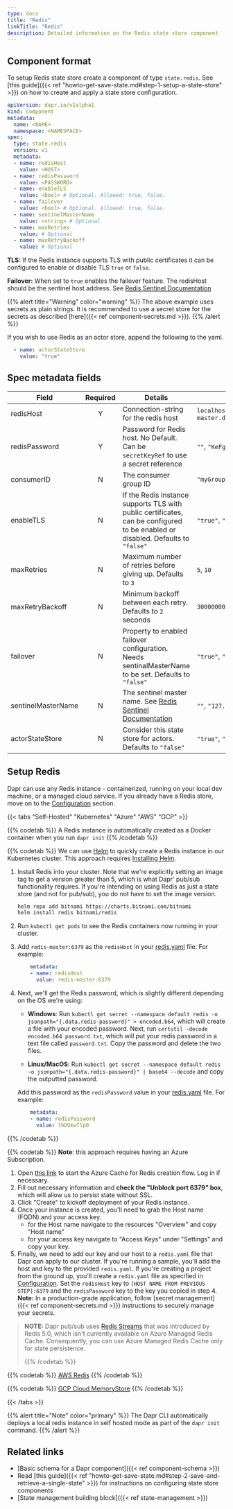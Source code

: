 ```yaml
---
type: docs
title: "Redis"
linkTitle: "Redis"
description: Detailed information on the Redis state store component
---
```


## Component format

To setup Redis state store create a component of type `state.redis`. See [this guide]({{< ref "howto-get-save-state.md#step-1-setup-a-state-store" >}}) on how to create and apply a state store configuration.

```yaml
apiVersion: dapr.io/v1alpha1
kind: Component
metadata:
  name: <NAME>
  namespace: <NAMESPACE>
spec:
  type: state.redis
  version: v1
  metadata:
  - name: redisHost
    value: <HOST>
  - name: redisPassword
    value: <PASSWORD>
  - name: enableTLS
    value: <bool> # Optional. Allowed: true, false.
  - name: failover
    value: <bool> # Optional. Allowed: true, false.
  - name: sentinelMasterName
    value: <string> # Optional
  - name: maxRetries
    value: # Optional
  - name: maxRetryBackoff
    value: # Optional
```
**TLS:** If the Redis instance supports TLS with public certificates it can be configured to enable or disable TLS `true` or `false`.

**Failover:** When set to `true` enables the failover feature. The redisHost should be the sentinel host address. See [Redis Sentinel Documentation](https://redis.io/topics/sentinel)

{{% alert title="Warning" color="warning" %}}
The above example uses secrets as plain strings. It is recommended to use a secret store for the secrets as described [here]({{< ref component-secrets.md >}}).
{{% /alert %}}


If you wish to use Redis as an actor store, append the following to the yaml.

```yaml
  - name: actorStateStore
    value: "true"
```

## Spec metadata fields

| Field              | Required | Details                                                                                                                         | Example                                                         |
| ------------------ |:--------:| ------------------------------------------------------------------------------------------------------------------------------- | --------------------------------------------------------------- |
| redisHost          |    Y     | Connection-string for the redis host                                                                                            | `localhost:6379`, `redis-master.default.svc.cluster.local:6379` |
| redisPassword      |    Y     | Password for Redis host. No Default. Can be `secretKeyRef` to use a secret reference                                            | `""`, `"KeFg23!"`                                               |
| consumerID         |    N     | The consumer group ID                                                                                                           | `"myGroup"`                                                     |
| enableTLS          |    N     | If the Redis instance supports TLS with public certificates, can be configured to be enabled or disabled. Defaults to `"false"` | `"true"`, `"false"`                                             |
| maxRetries         |    N     | Maximum number of retries before giving up. Defaults to `3`                                                                     | `5`, `10`                                                       |
| maxRetryBackoff    |    N     | Minimum backoff between each retry. Defaults to `2` seconds                                                                     | `3000000000`                                                    |
| failover           |    N     | Property to enabled failover configuration. Needs sentinalMasterName to be set. Defaults to `"false"`                           | `"true"`, `"false"`                                             |
| sentinelMasterName |    N     | The sentinel master name. See [Redis Sentinel Documentation](https://redis.io/topics/sentinel)                                  | `""`,  `"127.0.0.1:6379"`                                       |
| actorStateStore    |    N     | Consider this state store for actors. Defaults to `"false"`                                                                     | `"true"`, `"false"`                                             |

## Setup Redis

Dapr can use any Redis instance - containerized, running on your local dev machine, or a managed cloud service. If you already have a Redis store, move on to the [Configuration](#configuration) section.

{{< tabs "Self-Hosted" "Kubernetes" "Azure" "AWS" "GCP" >}}

{{% codetab %}}
A Redis instance is automatically created as a Docker container when you run `dapr init`
{{% /codetab %}}

{{% codetab %}}
We can use [Helm](https://helm.sh/) to quickly create a Redis instance in our Kubernetes cluster. This approach requires [Installing Helm](https://github.com/helm/helm#install).

1. Install Redis into your cluster. Note that we're explicitly setting an image tag to get a version greater than 5, which is what Dapr' pub/sub functionality requires. If you're intending on using Redis as just a state store (and not for pub/sub), you do not have to set the image version.
    ```bash
    helm repo add bitnami https://charts.bitnami.com/bitnami
    helm install redis bitnami/redis
    ```

2. Run `kubectl get pods` to see the Redis containers now running in your cluster.
3. Add `redis-master:6379` as the `redisHost` in your [redis.yaml](#configuration) file. For example:
    ```yaml
        metadata:
        - name: redisHost
          value: redis-master:6379
    ```
4. Next, we'll get the Redis password, which is slightly different depending on the OS we're using:
    - **Windows**: Run `kubectl get secret --namespace default redis -o jsonpath="{.data.redis-password}" > encoded.b64`, which will create a file with your encoded password. Next, run `certutil -decode encoded.b64 password.txt`, which will put your redis password in a text file called `password.txt`. Copy the password and delete the two files.

    - **Linux/MacOS**: Run `kubectl get secret --namespace default redis -o jsonpath="{.data.redis-password}" | base64 --decode` and copy the outputted password.

    Add this password as the `redisPassword` value in your [redis.yaml](#configuration) file. For example:
    ```yaml
        metadata:
        - name: redisPassword
          value: lhDOkwTlp0
    ```
{{% /codetab %}}

{{% codetab %}}
**Note**: this approach requires having an Azure Subscription.

1. Open [this link](https://ms.portal.azure.com/#create/Microsoft.Cache) to start the Azure Cache for Redis  creation flow. Log in if necessary.
2. Fill out necessary information and **check the "Unblock port 6379" box**, which will allow us to persist state without SSL.
3. Click "Create" to kickoff deployment of your Redis instance.
4. Once your instance is created, you'll need to grab the Host name (FQDN) and your access key.
   - for the Host name navigate to the resources "Overview" and copy "Host name"
   - for your access key navigate to "Access Keys" under "Settings" and copy your key.
5. Finally, we need to add our key and our host to a `redis.yaml` file that Dapr can apply to our cluster. If you're running a sample, you'll add the host and key to the provided `redis.yaml`. If you're creating a project from the ground up, you'll create a `redis.yaml` file as specified in [Configuration](#configuration). Set the `redisHost` key to `[HOST NAME FROM PREVIOUS STEP]:6379` and the `redisPassword` key to the key you copied in step 4. **Note:** In a production-grade application, follow [secret management]({{< ref component-secrets.md >}}) instructions to securely manage your secrets.

> **NOTE:** Dapr pub/sub uses [Redis Streams](https://redis.io/topics/streams-intro) that was introduced by Redis 5.0, which isn't currently available on Azure Managed Redis Cache. Consequently, you can use Azure Managed Redis Cache only for state persistence. 
> 
> {{% /codetab %}}

{{% codetab %}}
[AWS Redis](https://aws.amazon.com/redis/)
{{% /codetab %}}

{{% codetab %}}
[GCP Cloud MemoryStore](https://cloud.google.com/memorystore/)
{{% /codetab %}}

{{< /tabs >}}

{{% alert title="Note" color="primary" %}}
The Dapr CLI automatically deploys a local redis instance in self hosted mode as part of the `dapr init` command.
{{% /alert %}}

## Related links
- [Basic schema for a Dapr component]({{< ref component-schema >}})
- Read [this guide]({{< ref "howto-get-save-state.md#step-2-save-and-retrieve-a-single-state" >}}) for instructions on configuring state store components
- [State management building block]({{< ref state-management >}})
